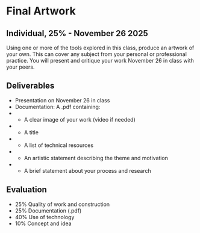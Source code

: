 # Final Artwork
## Individual, 25% - November 26 2025

Using one or more of the tools explored in this class, produce an artwork of your own. This can cover any subject from your personal or professional practice. You will present and critique your work November 26 in class with your peers. 

## Deliverables 
- Presentation on November 26 in class
- Documentation: A .pdf containing: 
- - A clear image of your work (video if needed)
- - A title 
- - A list of technical resources 
- - An artistic statement describing the theme and motivation 
- - A brief statement about your process and research 

## Evaluation 
- 25% Quality of work and construction 
- 25% Documentation (.pdf)
- 40% Use of technology 
- 10% Concept and idea
